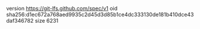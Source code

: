 version https://git-lfs.github.com/spec/v1
oid sha256:d1ec672a768aed9935c2d45d3d85b1ce4dc333130de181b410dce43daf346782
size 6231
